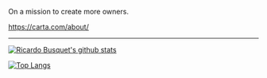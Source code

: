 On a mission to create more owners.

https://carta.com/about/

---

[![Ricardo Busquet's github stats](https://github-readme-stats.vercel.app/api?username=rbusquet&hide_title=true&hide=stars)](https://github.com/anuraghazra/github-readme-stats)

[![Top Langs](https://github-readme-stats.vercel.app/api/top-langs/?username=rbusquet&layout=compact&exclude_repo=rbusquet-learnyounode,flot.dashes,reactsandbox,studying-go,pytest-socket,obey-the-testing-goat,rbusquet.github.io,vscode-language-babel&hide_title=true)](https://github.com/anuraghazra/github-readme-stats)
